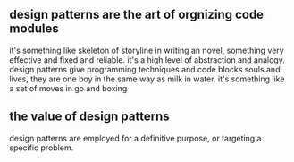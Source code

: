 ## design patterns are the art of orgnizing code modules
it's something like skeleton of storyline in writing an novel, something very effective and fixed and reliable. 
it's a high level of abstraction and analogy.
design patterns give programming techniques and code blocks souls and lives, they are one boy in the same way as milk in water.
it's something like a set of moves in go and boxing

## the value of design patterns
design patterns are employed for a definitive purpose, or targeting a specific problem.